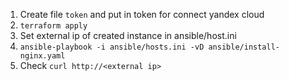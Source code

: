 1. Create file `token` and put in token for connect yandex cloud
2. `terraform apply`
3. Set external ip of created instance in ansible/host.ini
4. `ansible-playbook -i ansible/hosts.ini -vD ansible/install-nginx.yaml`
5. Check `curl http://<external ip>`